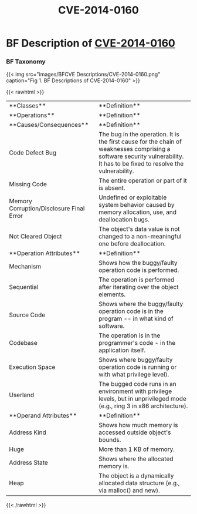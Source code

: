 ﻿---
weight: 1
title: "CVE-2014-0160"
---
# BF Description of [CVE-2014-0160](https://cve.mitre.org/cgi-bin/cvename.cgi?name=CVE-2014-0160)

### BF Taxonomy

{{< img src="images/BFCVE Descriptions/CVE-2014-0160.png" caption="Fig 1. BF Descriptions of CVE-2014-0160" >}}

	
{{< rawhtml >}}
<table class="table">
		<tr>
			<td>**Classes**</td>
	<td>**Definition**</td>
	</tr>
	<tr>
			<td>**Operations**</td>
	<td>**Definition**</td>
	</tr>
	<tr>
			<td>**Causes/Consequences**</td>
	<td>**Definition**</td>
	</tr>
	<tr>
			<td>Code Defect Bug</td>
	<td>The bug in the operation. It is the first cause for the chain of weaknesses comprising a software security vulnerability. It has to be fixed to resolve the vulnerability.</td>
	</tr>
	<tr>
			<td>      Missing Code</td>
	<td>The entire operation or part of it is absent.</td>
	</tr>
	<tr>
			<td>Memory Corruption/Disclosure Final Error</td>
	<td>Undefined or exploitable system behavior caused by memory allocation, use, and deallocation bugs.</td>
	</tr>
	<tr>
			<td>      Not Cleared Object</td>
	<td>The object's data value is not changed to a non-meaningful one before deallocation.</td>
	</tr>
	<tr>
			<td>**Operation Attributes**</td>
	<td>**Definition**</td>
	</tr>
	<tr>
			<td>Mechanism</td>
	<td>Shows how the buggy/faulty operation code is performed.</td>
	</tr>
	<tr>
			<td>      Sequential</td>
	<td>The operation is performed after iterating over the object elements.</td>
	</tr>
	<tr>
			<td>Source Code</td>
	<td>Shows where the buggy/faulty operation code is in the program -- in what kind of software.</td>
	</tr>
	<tr>
			<td>      Codebase</td>
	<td>The operation is in the programmer's code - in the application itself.</td>
	</tr>
	<tr>
			<td>Execution Space</td>
	<td>Shows where buggy/faulty operation code is running or with what privilege level).</td>
	</tr>
	<tr>
			<td>      Userland</td>
	<td>The bugged code runs in an environment with privilege levels, but in unprivileged mode (e.g., ring 3 in x86 architecture).</td>
	</tr>
	<tr>
			<td>**Operand Attributes**</td>
	<td>**Definition**</td>
	</tr>
	<tr>
			<td>Address Kind</td>
	<td>Shows how much memory is accessed outside object's bounds.</td>
	</tr>
	<tr>
			<td>      Huge</td>
	<td>More than 1 KB of memory.</td>
	</tr>
	<tr>
			<td>Address State</td>
	<td>Shows where the allocated memory is.</td>
	</tr>
	<tr>
			<td>      Heap</td>
	<td>The object is a dynamically allocated data structure (e.g., via malloc() and new).</td>
	</tr>
	
</table>
{{< /rawhtml >}}
	